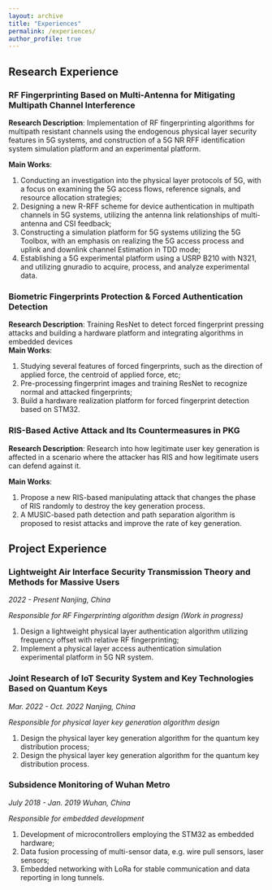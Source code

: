 ```yaml
---
layout: archive
title: "Experiences"
permalink: /experiences/
author_profile: true
---
```


Research Experience
------
### RF Fingerprinting Based on Multi-Antenna for Mitigating Multipath Channel Interference
**Research Description**: Implementation of RF fingerprinting algorithms for multipath resistant channels using the endogenous physical layer security features in 5G systems, and construction of a 5G NR RFF identification system simulation platform and an experimental platform.  

**Main Works**:
1. Conducting an investigation into the physical layer protocols of 5G, with a focus on examining the 5G access flows, reference signals, and resource allocation strategies;
2. Designing a new R-RFF scheme for device authentication in multipath channels in 5G systems, utilizing the antenna link relationships of multi-antenna and CSI feedback;
3. Constructing a simulation platform for 5G systems utilizing the 5G Toolbox, with an emphasis on realizing the 5G access process and uplink and downlink channel Estimation in TDD mode;
4. Establishing a 5G experimental platform using a USRP B210 with N321, and utilizing gnuradio to acquire, process, and analyze experimental data.


### Biometric Fingerprints Protection \& Forced Authentication Detection  
**Research Description**: Training ResNet to detect forced fingerprint pressing attacks and building a hardware platform and integrating algorithms in embedded devices  
**Main Works**:
1. Studying several features of forced fingerprints, such as the direction of applied force, the centroid of applied force, etc;
2. Pre-processing fingerprint images and training ResNet to recognize normal and attacked fingerprints;
3. Build a hardware realization platform for forced fingerprint detection based on STM32.  

### RIS-Based Active Attack and Its Countermeasures in PKG
**Research Description**: Research into how legitimate user key generation is affected in a scenario where the attacker has RIS and how legitimate users can defend against it.  

**Main Works**:
1. Propose a new RIS-based manipulating attack that changes the phase of RIS randomly to destroy the key generation process.
2. A MUSIC-based path detection and path separation algorithm is proposed to resist attacks and improve the rate of key generation.

Project Experience
------
### Lightweight Air Interface Security Transmission Theory and Methods for Massive Users
*2022 - Present Nanjing, China*  

*Responsible for RF Fingerprinting algorithm design (Work in progress)*
1. Design a lightweight physical layer authentication algorithm utilizing frequency offset with relative RF fingerprinting;
2. Implement a physical layer access authentication simulation experimental platform in 5G NR system.

### Joint Research of IoT Security System and Key Technologies Based on Quantum Keys
*Mar. 2022 - Oct. 2022 Nanjing, China*  

*Responsible for physical layer key generation algorithm design*
1. Design the physical layer key generation algorithm for the quantum key distribution process;
2. Design the physical layer key generation algorithm for the quantum key distribution process.
### Subsidence Monitoring of Wuhan Metro
*July 2018 - Jan. 2019 Wuhan, China*  

*Responsible for embedded development*
1. Development of microcontrollers employing the STM32 as embedded hardware;
2. Data fusion processing of multi-sensor data, e.g. wire pull sensors, laser sensors;
3. Embedded networking with LoRa for stable communication and data reporting in long tunnels.


